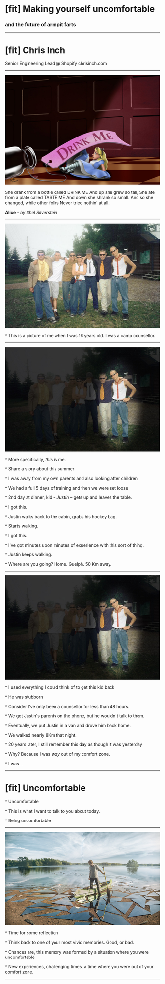 # [fit] Making yourself uncomfortable

### and the future of armpit farts

---

# [fit] Chris Inch

Senior Engineering Lead @ Shopify
chrisinch.com

---

![](alice.jpg)

She drank from a bottle called DRINK ME
And up she grew so tall,
She ate from a plate called TASTE ME
And down she shrank so small.
And so she changed, while other folks
Never tried nothin’ at all.

**Alice** - _by Shel Silverstein_

---

![](camp1.jpg)

^ This is a picture of me when I was 16 years old. I was a camp counsellor.

---

![](camp1-mask.jpg)

^ More specifically, _this_ is me.

^ Share a story about this summer

^ I was away from my own parents and also looking after children

^ We had a full 5 days of training and then we were set loose

^ 2nd day at dinner, kid – *Justin* – gets up and leaves the table.

^ I got this.

^ Justin walks back to the cabin, grabs his hockey bag.

^ Starts walking.

^ I got this.

^ I've got minutes upon minutes of experience with this sort of thing.

^ Justin keeps walking.

^ Where are you going? Home. Guelph. 50 Km away.

---

![](camp1-mask.jpg)

^ I used everything I could think of to get this kid back

^ He was stubborn

^ Consider I've only been a counsellor for less than 48 hours.

^ We got Justin's parents on the phone, but he wouldn't talk to them.

^ Eventually, we put Justin in a van and drove him back home.

^ We walked nearly 8Km that night.

^ 20 years later, I still remember this day as though it was yesterday

^ Why? Because I was _way_ out of my comfort zone.

^ I was...

---

# [fit] Uncomfortable

^ Uncomfortable

^ This is what I want to talk to you about today.

^ Being uncomfortable

---

![](reflection.jpg)

^ Time for some reflection

^ Think back to one of your most vivid memories. Good, or bad.

^ Chances are, this memory was formed by a situation where you were uncomfortable

^ New experiences, challenging times, a time where you were out of your comfort zone.

---
